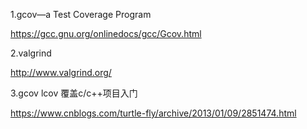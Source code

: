 1.gcov—a Test Coverage Program

https://gcc.gnu.org/onlinedocs/gcc/Gcov.html

2.valgrind

http://www.valgrind.org/

3.gcov lcov 覆盖c/c++项目入门

https://www.cnblogs.com/turtle-fly/archive/2013/01/09/2851474.html